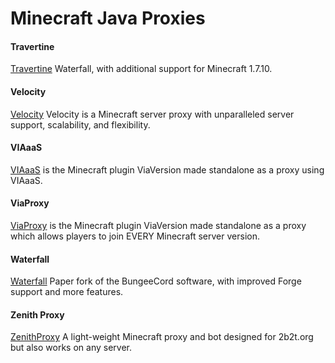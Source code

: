 # Minecraft Java Proxies


#### Travertine
[Travertine](https://papermc.io/downloads#Travertine)
Waterfall, with additional support for Minecraft 1.7.10. 

#### Velocity
[Velocity](https://velocitypowered.com)
Velocity is a Minecraft server proxy with unparalleled server support, scalability, and flexibility. 

#### VIAaaS
[VIAaaS](https://github.com/ViaVersion/VIAaaS) is the Minecraft plugin ViaVersion made standalone as a proxy using VIAaaS.

#### ViaProxy
[ViaProxy](https://github.com/ViaVersion/ViaProxy) is the Minecraft plugin ViaVersion made standalone as a proxy which allows players to join EVERY Minecraft server version.

#### Waterfall
[Waterfall](https://papermc.io/downloads#Waterfall)
Paper fork of the BungeeCord software, with improved Forge support and more features.

#### Zenith Proxy
[ZenithProxy](https://github.com/rfresh2/ZenithProxy)
A light-weight Minecraft proxy and bot designed for 2b2t.org but also works on any server.